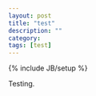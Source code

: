 ```yaml
---
layout: post
title: "test"
description: ""
category: 
tags: [test]
---
```

{% include JB/setup %}

Testing.

